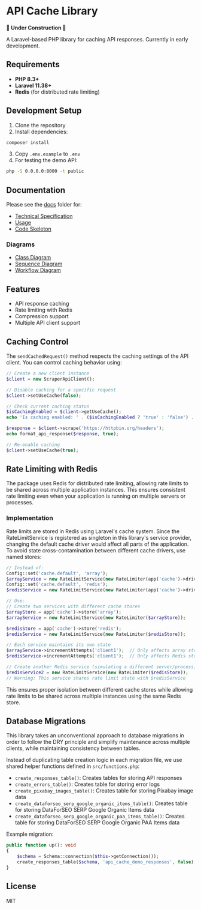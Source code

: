 # API Cache Library

**🚧 Under Construction 🚧**

A Laravel-based PHP library for caching API responses. Currently in early development.

## Requirements

- **PHP 8.3+**
- **Laravel 11.38+**
- **Redis** (for distributed rate limiting)

## Development Setup

1. Clone the repository
2. Install dependencies:
```bash
composer install
```
3. Copy `.env.example` to `.env`
4. For testing the demo API:
```bash
php -S 0.0.0.0:8000 -t public
```

## Documentation

Please see the [docs](docs) folder for:
- [Technical Specification](docs/technical-specification.md)
- [Usage](docs/usage.md)
- [Code Skeleton](docs/code-skeleton.md)

### Diagrams
- [Class Diagram](docs/diagrams/class-diagram.mmd)
- [Sequence Diagram](docs/diagrams/sequence-diagram.mmd)
- [Workflow Diagram](docs/diagrams/workflow-diagram.mmd)

## Features

- API response caching
- Rate limiting with Redis
- Compression support
- Multiple API client support

## Caching Control

The `sendCachedRequest()` method respects the caching settings of the API client. You can control caching behavior using:

```php
// Create a new client instance
$client = new ScraperApiClient();

// Disable caching for a specific request
$client->setUseCache(false);

// Check current caching status
$isCachingEnabled = $client->getUseCache();
echo 'Is caching enabled: ' . ($isCachingEnabled ? 'true' : 'false') . PHP_EOL;

$response = $client->scrape('https://httpbin.org/headers');
echo format_api_response($response, true);

// Re-enable caching
$client->setUseCache(true);
```

## Rate Limiting with Redis

The package uses Redis for distributed rate limiting, allowing rate limits to be shared across multiple application instances. This ensures consistent rate limiting even when your application is running on multiple servers or processes.

### Implementation

Rate limits are stored in Redis using Laravel's cache system. Since the RateLimitService is registered as singleton in this library's service provider, changing the default cache driver would affect all parts of the application. To avoid state cross-contamination between different cache drivers, use named stores:

```php
// Instead of:
Config::set('cache.default', 'array');
$arrayService = new RateLimitService(new RateLimiter(app('cache')->driver()));
Config::set('cache.default', 'redis');
$redisService = new RateLimitService(new RateLimiter(app('cache')->driver()));

// Use:
// Create two services with different cache stores
$arrayStore = app('cache')->store('array');
$arrayService = new RateLimitService(new RateLimiter($arrayStore));

$redisStore = app('cache')->store('redis');
$redisService = new RateLimitService(new RateLimiter($redisStore));

// Each service maintains its own state
$arrayService->incrementAttempts('client1');  // Only affects array store
$redisService->incrementAttempts('client1');  // Only affects Redis store

// Create another Redis service (simulating a different server/process)
$redisService2 = new RateLimitService(new RateLimiter($redisStore));
// Warning: This service shares rate limit state with $redisService
```

This ensures proper isolation between different cache stores while allowing rate limits to be shared across multiple instances using the same Redis store.

## Database Migrations

This library takes an unconventional approach to database migrations in order to follow the DRY principle and simplify maintenance across multiple clients, while maintaining consistency between tables.

Instead of duplicating table creation logic in each migration file, we use shared helper functions defined in `src/functions.php`:

- `create_responses_table()`: Creates tables for storing API responses
- `create_errors_table()`: Creates table for storing error logs
- `create_pixabay_images_table()`: Creates table for storing Pixabay image data
- `create_dataforseo_serp_google_organic_items_table()`: Creates table for storing DataForSEO SERP Google Organic Items data
- `create_dataforseo_serp_google_organic_paa_items_table()`: Creates table for storing DataForSEO SERP Google Organic PAA Items data

Example migration:
```php
public function up(): void
{
    $schema = Schema::connection($this->getConnection());
    create_responses_table($schema, 'api_cache_demo_responses', false);
}
```

## License

MIT 